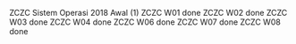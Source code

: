 ZCZC Sistem Operasi 2018 Awal (1)
ZCZC W01 done
ZCZC W02 done
ZCZC W03 done
ZCZC W04 done
ZCZC W06 done
ZCZC W07 done
ZCZC W08 done
